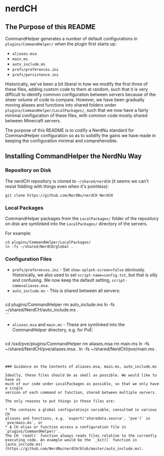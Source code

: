 nerdCH
======
The Purpose of this README
--------------------------
CommandHelper generates a number of default configurations in 
`plugins/CommandHelper/` when the plugin first starts up:

 * `aliases.msa`
 * `main.ms`
 * `auto_include.ms`
 * `prefs/preferences.ini`
 * `prefs/persistence.ini`
 
Historically, we've been a bit liberal in how we modify the first three of these
files, adding custom code to them at random, such that it is very difficult to
identify common configuration between servers because of the sheer volume of
code to compare. However, we have been gradually moving aliases and functions
into shared folders under `plugins/CommandHelper/LocalPackages/`, such that we
now have a fairly minimal configuration of these files, with common code mostly
shared between Minecraft servers.

The purpose of this README is to codify a NerdNu standard for CommandHelper
configuration so as to solidify the gains we have made in keeping the
configuration minimal and comprehensible.


Installing CommandHelper the NerdNu Way
---------------------------------------
### Repository on Disk

The nerdCH repository is cloned to `~/shared/nerdCH` (it seems we can't resist
fiddling with things even when it's pointless):
```
git clone https://github.com/NerdNu/nerdCH NerdCH

```


### Local Packages

CommandHelper packages from the `LocalPackages/` folder of the repository on 
disk are symlinked into the `LocalPackages/` directory of the servers.

For example:
```
cd plugins/CommandHelper/LocalPackages/
ln -fs ~/shared/NerdCH/global .
```

### Configuration Files

 * `prefs/preferences.ini` - Set `show-splash-screen=false` obviously. 
   Historically, we also used to set `script-name=config.txt`, but that is 
   silly and confusing. We now keep the default setting, `script-name=aliases.msa`.
 * `auto_include.ms` - This is shared between all servers:
    ```
cd plugins/CommandHelper
rm auto_include.ms
ln -fs ~/shared/NerdCH/auto_include.ms .    
    ```
 * `aliases.msa` and `main.ms` - These are symlinked into the CommandHelper
   directory, e.g. for PvE:
   ```
cd /ssd/pve/plugins/CommandHelper
rm aliases.msa
rm main.ms
ln -fs ~/shared/NerdCH/pve/aliases.msa .
ln -fs ~/shared/NerdCH/pve/main.ms .
   ```


### Guidance on the Contents of aliases.msa, main.ms, auto_include.ms

Ideally, these files should be as small as possible. We would like to have as
much of our code under LocalPackages as possible, so that we only have a single
version of each command or function, shared between multiple servers.

The only reasons to put things in these files are:

 * The contains a global configuratiojn variable, consulted in various CH
   aliases and functions, e.g. `export('sharedata.source', 'pve')` in `pve/main.ms`, or
 * A CH alias or function access a configuration file in `plugins/CommandHelper/`.
   The CH `read()` function always reads files relative to the currently
   executing code. An example would be the `_kit()` function in [auto_include.ms](https://github.com/NerdNu/nerdCH/blob/master/auto_include.ms).

